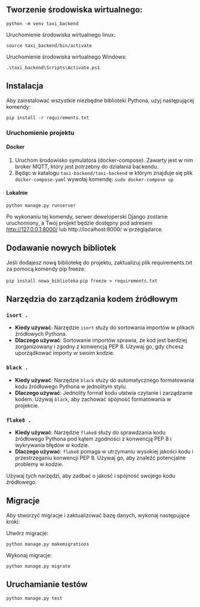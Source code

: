 ## Tworzenie środowiska wirtualnego:

``` python -m venv taxi_backend ```

Uruchomienie środowiska wirtualnego linux:

``` source taxi_backend/bin/activate ```

Uruchomienie środowiska wirtualnego Windows:

``` .\taxi_backend\Scripts\Activate.ps1  ```

## Instalacja

Aby zainstalować wszystkie niezbędne biblioteki Pythona, użyj następującej komendy:

``` pip install -r requirements.txt ```

### Uruchomienie projektu

#### Docker
1. Uruchom środowisko symulatora (docker-compose). Zawarty jest w nim broker MQTT, który jest potrzebny do działania backendu.
2. Będąc w katalogu `taxi-backend/taxi-backend` w którym znajduje się plik `docker-compose-yaml` wywołaj komendę:
```sudo docker-compose up ```

#### Lokalnie

``` python manage.py runserver ```

Po wykonaniu tej komendy, serwer deweloperski Django zostanie uruchomiony, 
a Twój projekt będzie dostępny pod adresem http://127.0.0.1:8000/ lub http://localhost:8000/ w przeglądarce.

## Dodawanie nowych bibliotek

Jeśli dodajesz nową bibliotekę do projektu, zaktualizuj plik requirements.txt za pomocą komendy pip freeze:

``` pip install nowa_biblioteka ```
``` pip freeze > requirements.txt ```


## Narzędzia do zarządzania kodem źródłowym

### `isort .`

- **Kiedy używać**: Narzędzie `isort` służy do sortowania importów w plikach źródłowych Pythona.
- **Dlaczego używać**: Sortowanie importów sprawia, że kod jest bardziej zorganizowany i zgodny z konwencją PEP 8. Używaj go, gdy chcesz uporządkować importy w swoim kodzie.

### `black .`

- **Kiedy używać**: Narzędzie `black` służy do automatycznego formatowania kodu źródłowego Pythona w jednolitym stylu.
- **Dlaczego używać**: Jednolity format kodu ułatwia czytanie i zarządzanie kodem. Używaj `black`, aby zachować spójność formatowania w projekcie.

### `flake8 .`

- **Kiedy używać**: Narzędzie `flake8` służy do sprawdzania kodu źródłowego Pythona pod kątem zgodności z konwencją PEP 8 i wykrywania błędów w kodzie.
- **Dlaczego używać**: `flake8` pomaga w utrzymaniu wysokiej jakości kodu i przestrzeganiu konwencji PEP 8. Używaj go, aby znaleźć potencjalne problemy w kodzie.

Używaj tych narzędzi, aby zadbać o jakość i spójność swojego kodu źródłowego.

## Migracje

Aby stworzyć migracje i zaktualizować bazę danych, wykonaj następujące kroki:

Utwórz migracje:

 ``` python manage.py makemigrations ```

Wykonaj migracje:

``` python manage.py migrate ```

## Uruchamianie testów

``` python manage.py test ```
